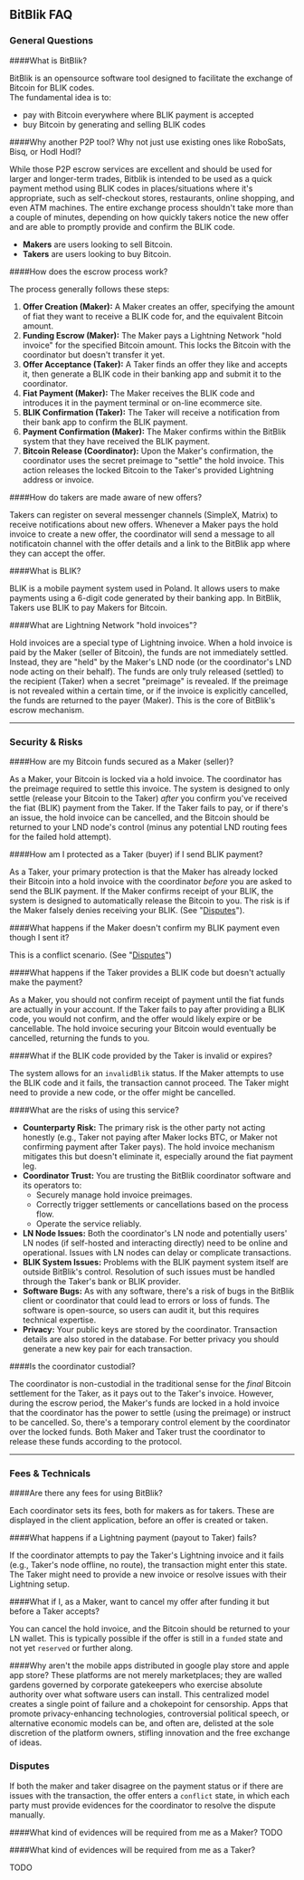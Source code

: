 ## BitBlik FAQ

### General Questions

####What is BitBlik?

BitBlik is an opensource software tool designed to facilitate the exchange of Bitcoin for BLIK codes.\
The fundamental idea is to:
- pay with Bitcoin everywhere where BLIK payment is accepted
- buy Bitcoin by generating and selling BLIK codes

####Why another P2P tool? Why not just use existing ones like RoboSats, Bisq, or Hodl Hodl?

While those P2P escrow services are excellent and should be used for larger and longer-term trades, Bitblik is intended to be used as a quick payment method using BLIK codes in places/situations where it's appropriate, such as self-checkout stores, restaurants, online shopping, and even ATM machines.
The entire exchange process shouldn't take more than a couple of minutes, depending on how quickly takers notice the new offer and are able to promptly provide and confirm the BLIK code.
- **Makers** are users looking to sell Bitcoin.
- **Takers** are users looking to buy Bitcoin.

####How does the escrow process work?

The process generally follows these steps:
1.  **Offer Creation (Maker):** A Maker creates an offer, specifying the amount of fiat they want to receive a BLIK code for, and the equivalent Bitcoin amount.
2.  **Funding Escrow (Maker):** The Maker pays a Lightning Network "hold invoice" for the specified Bitcoin amount. This locks the Bitcoin with the coordinator but doesn't transfer it yet.
3.  **Offer Acceptance (Taker):** A Taker finds an offer they like and accepts it, then generate a BLIK code in their banking app and submit it to the coordinator.
4.  **Fiat Payment (Maker):** The Maker receives the BLIK code and introduces it in the payment terminal or on-line ecommerce site.
5.  **BLIK Confirmation (Taker):** The Taker will receive a notification from their bank app to confirm the BLIK payment.
6.  **Payment Confirmation (Maker):** The Maker confirms within the BitBlik system that they have received the BLIK payment.
6.  **Bitcoin Release (Coordinator):** Upon the Maker's confirmation, the coordinator uses the secret preimage to "settle" the hold invoice. This action releases the locked Bitcoin to the Taker's provided Lightning address or invoice.

####How do takers are made aware of new offers?

Takers can register on several messenger channels (SimpleX, Matrix) to receive notifications about new offers.
Whenever a Maker pays the hold invoice to create a new offer, the coordinator will send a message to all notificatoin channel with the offer details and a link to the BitBlik app where they can accept the offer.

####What is BLIK?

BLIK is a mobile payment system used in Poland. It allows users to make payments using a 6-digit code generated by their banking app. In BitBlik, Takers use BLIK to pay Makers for Bitcoin.

####What are Lightning Network "hold invoices"?

Hold invoices are a special type of Lightning invoice. When a hold invoice is paid by the Maker (seller of Bitcoin), the funds are not immediately settled. Instead, they are "held" by the Maker's LND node (or the coordinator's LND node acting on their behalf). The funds are only truly released (settled) to the recipient (Taker) when a secret "preimage" is revealed. If the preimage is not revealed within a certain time, or if the invoice is explicitly cancelled, the funds are returned to the payer (Maker). This is the core of BitBlik's escrow mechanism.

---

### Security & Risks

####How are my Bitcoin funds secured as a Maker (seller)?

As a Maker, your Bitcoin is locked via a hold invoice. The coordinator has the preimage required to settle this invoice. The system is designed to only settle (release your Bitcoin to the Taker) *after* you confirm you've received the fiat (BLIK) payment from the Taker. If the Taker fails to pay, or if there's an issue, the hold invoice can be cancelled, and the Bitcoin should be returned to your LND node's control (minus any potential LND routing fees for the failed hold attempt).

####How am I protected as a Taker (buyer) if I send BLIK payment?

As a Taker, your primary protection is that the Maker has already locked their Bitcoin into a hold invoice with the coordinator *before* you are asked to send the BLIK payment. If the Maker confirms receipt of your BLIK, the system is designed to automatically release the Bitcoin to you. The risk is if the Maker falsely denies receiving your BLIK. (See "[Disputes](#disputes)").

####What happens if the Maker doesn't confirm my BLIK payment even though I sent it?

This is a conflict scenario.
(See "[Disputes](#disputes)")

####What happens if the Taker provides a BLIK code but doesn't actually make the payment?

As a Maker, you should not confirm receipt of payment until the fiat funds are actually in your account. If the Taker fails to pay after providing a BLIK code, you would not confirm, and the offer would likely expire or be cancellable. The hold invoice securing your Bitcoin would eventually be cancelled, returning the funds to you.

####What if the BLIK code provided by the Taker is invalid or expires?

The system allows for an `invalidBlik` status. If the Maker attempts to use the BLIK code and it fails, the transaction cannot proceed. The Taker might need to provide a new code, or the offer might be cancelled.

####What are the risks of using this service?

- **Counterparty Risk:** The primary risk is the other party not acting honestly (e.g., Taker not paying after Maker locks BTC, or Maker not confirming payment after Taker pays). The hold invoice mechanism mitigates this but doesn't eliminate it, especially around the fiat payment leg.
- **Coordinator Trust:** You are trusting the BitBlik coordinator software and its operators to:
  -   Securely manage hold invoice preimages.
  -   Correctly trigger settlements or cancellations based on the process flow.
  -   Operate the service reliably.
- **LN Node Issues:** Both the coordinator's LN node and potentially users' LN nodes (if self-hosted and interacting directly) need to be online and operational. Issues with LN nodes can delay or complicate transactions.
- **BLIK System Issues:** Problems with the BLIK payment system itself are outside BitBlik's control. Resolution of such issues must be handled through the Taker's bank or BLIK provider.
- **Software Bugs:** As with any software, there's a risk of bugs in the BitBlik client or coordinator that could lead to errors or loss of funds. The software is open-source, so users can audit it, but this requires technical expertise.
- **Privacy:** Your public keys are stored by the coordinator. Transaction details are also stored in the database. For better privacy you should generate a new key pair for each transaction.

####Is the coordinator custodial?

The coordinator is non-custodial in the traditional sense for the *final* Bitcoin settlement for the Taker, as it pays out to the Taker's invoice. However, during the escrow period, the Maker's funds are locked in a hold invoice that the coordinator has the power to settle (using the preimage) or instruct to be cancelled. So, there's a temporary control element by the coordinator over the locked funds. Both Maker and Taker trust the coordinator to release these funds according to the protocol.

---

### Fees & Technicals

####Are there any fees for using BitBlik?

Each coordinator sets its fees, both for makers as for takers. These are displayed in the client application, before an offer is created or taken.

####What happens if a Lightning payment (payout to Taker) fails?

If the coordinator attempts to pay the Taker's Lightning invoice and it fails (e.g., Taker's node offline, no route), the transaction might enter this state. The Taker might need to provide a new invoice or resolve issues with their Lightning setup.

####What if I, as a Maker, want to cancel my offer after funding it but before a Taker accepts?

You can cancel the hold invoice, and the Bitcoin should be returned to your LN wallet. This is typically possible if the offer is still in a `funded` state and not yet `reserved` or further along.

####Why aren't the mobile apps distributed in google play store and apple app store?
These platforms are not merely marketplaces; they are walled gardens governed by corporate gatekeepers who exercise absolute authority over what software users can install. This centralized model creates a single point of failure and a chokepoint for censorship. Apps that promote privacy-enhancing technologies, controversial political speech, or alternative economic models can be, and often are, delisted at the sole discretion of the platform owners, stifling innovation and the free exchange of ideas.

### Disputes

If both the maker and taker disagree on the payment status or if there are issues with the transaction, the offer enters a `conflict` state, in which each party must provide evidences for the coordinator to resolve the dispute manually.

####What kind of evidences will be required from me as a Maker?
TODO

####What kind of evidences will be required from me as a Taker?

TODO
